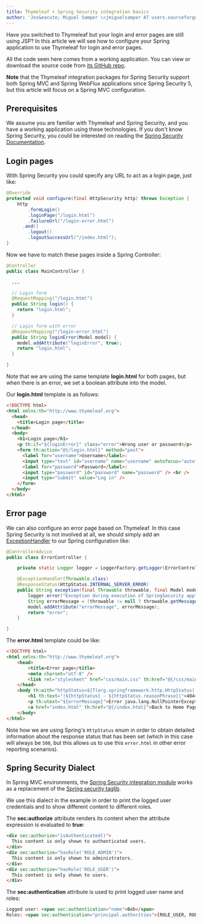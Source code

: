 ```yaml
---
title: Thymeleaf + Spring Security integration basics
author: 'Jos&eacute; Miguel Samper \<jmiguelsamper AT users.sourceforge.net\>'
---
```


Have you switched to Thymeleaf but your login and error pages are still
using JSP?  In this article we will see how to configure your Spring application
to use Thymeleaf for login and error pages.

All the code seen here comes from a working application. You can view or
download the source code from [its GitHub repo](https://github.com/thymeleaf/thymeleaf/tree/3.1-master/examples/springsecurity6/thymeleaf-examples-springsecurity6-websecurity).

**Note** that the Thymeleaf integration packages for Spring Security support both
Spring MVC and Spring WebFlux applications since Spring Security 5, but this
article will focus on a Spring MVC configuration.


Prerequisites
-------------

We assume you are familiar with Thymeleaf and Spring Security, and you
have a working application using these technologies. If you don't know
Spring Security, you could be interested on reading the [Spring Security
Documentation](http://static.springsource.org/spring-security/site/reference.html).


Login pages
-----------

With Spring Security you could specify any URL to act as a login page,
just like:

```java
@Override
protected void configure(final HttpSecurity http) throws Exception {
    http
        .formLogin()
        .loginPage("/login.html")
        .failureUrl("/login-error.html")
      .and()
        .logout()
        .logoutSuccessUrl("/index.html");
}
```

Now we have to match these pages inside a Spring Controller:

```java
@Controller
public class MainController {

  ...

  // Login form
  @RequestMapping("/login.html")
  public String login() {
    return "login.html";
  }

  // Login form with error
  @RequestMapping("/login-error.html")
  public String loginError(Model model) {
    model.addAttribute("loginError", true);
    return "login.html";
  }

}
```

Note that we are using the same template **login.html** for both pages,
but when there is an error, we set a boolean attribute into the model.

Our **login.html** template is as follows:

```html
<!DOCTYPE html>
<html xmlns:th="http://www.thymeleaf.org">
  <head>
    <title>Login page</title>
  </head>
  <body>
    <h1>Login page</h1>
    <p th:if="${loginError}" class="error">Wrong user or password</p>
    <form th:action="@{/login.html}" method="post">
      <label for="username">Username</label>:
      <input type="text" id="username" name="username" autofocus="autofocus" /> <br />
      <label for="password">Password</label>:
      <input type="password" id="password" name="password" /> <br />
      <input type="submit" value="Log in" />
    </form>
  </body>
</html>
```


Error page
----------

We can also configure an error page based on Thymeleaf. In this case Spring
Security is not involved at all, we should simply add an
[ExceptionHandler](https://spring.io/blog/2013/11/01/exception-handling-in-spring-mvc)
to our Spring configuration like:


```java
@ControllerAdvice
public class ErrorController {

    private static Logger logger = LoggerFactory.getLogger(ErrorController.class);

    @ExceptionHandler(Throwable.class)
    @ResponseStatus(HttpStatus.INTERNAL_SERVER_ERROR)
    public String exception(final Throwable throwable, final Model model) {
        logger.error("Exception during execution of SpringSecurity application", throwable);
        String errorMessage = (throwable != null ? throwable.getMessage() : "Unknown error");
        model.addAttribute("errorMessage", errorMessage);
        return "error";
    }

}
```

The **error.html** template could be like:

```html
<!DOCTYPE html>
<html xmlns:th="http://www.thymeleaf.org">
    <head>
        <title>Error page</title>
        <meta charset="utf-8" />
        <link rel="stylesheet" href="css/main.css" th:href="@{/css/main.css}" />
    </head>
    <body th:with="httpStatus=${T(org.springframework.http.HttpStatus).valueOf(#response.status)}">
        <h1 th:text="|${httpStatus} - ${httpStatus.reasonPhrase}|">404</h1>
        <p th:utext="${errorMessage}">Error java.lang.NullPointerException</p>
        <a href="index.html" th:href="@{/index.html}">Back to Home Page</a>
    </body>
</html>
```

Note how we are using Spring's `HttpStatus` enum in order to obtain detailed information about the
response status that has been set (which in this case will always be `500`, but this allows us
to use this `error.html` in other error reporting scenarios).


Spring Security Dialect
-----------------------

In Spring MVC environments, the [Spring Security integration
module](https://github.com/thymeleaf/thymeleaf-extras-springsecurity)
works as a replacement of the [Spring security
taglib](http://docs.spring.io/spring-security/site/docs/4.2.x/reference/html/taglibs.html).

We use this dialect in the example in order to print the logged user
credentials and to show different content to different roles.

The **sec:authorize** attribute renders its content when the attribute
expression is evaluated to **true**:

```html
<div sec:authorize="isAuthenticated()">
  This content is only shown to authenticated users.
</div>
<div sec:authorize="hasRole('ROLE_ADMIN')">
  This content is only shown to administrators.
</div>
<div sec:authorize="hasRole('ROLE_USER')">
  This content is only shown to users.
</div>
```

The **sec:authentication** attribute is used to print logged user name
and roles:

```html
Logged user: <span sec:authentication="name">Bob</span>
Roles: <span sec:authentication="principal.authorities">[ROLE_USER, ROLE_ADMIN]</span>
```
